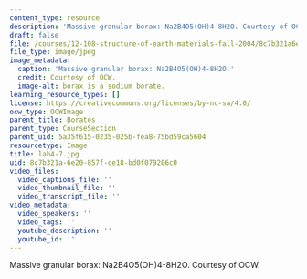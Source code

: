 ```yaml
---
content_type: resource
description: 'Massive granular borax: Na2B4O5(OH)4-8H2O. Courtesy of OCW.'
draft: false
file: /courses/12-108-structure-of-earth-materials-fall-2004/8c7b321a6e20857fce18bd0f079206c0_lab4-7.jpg
file_type: image/jpeg
image_metadata:
  caption: 'Massive granular borax: Na2B4O5(OH)4-8H2O.'
  credit: Courtesy of OCW.
  image-alt: borax is a sodium borate.
learning_resource_types: []
license: https://creativecommons.org/licenses/by-nc-sa/4.0/
ocw_type: OCWImage
parent_title: Borates
parent_type: CourseSection
parent_uid: 5a35f615-0235-025b-fea8-75bd59ca5604
resourcetype: Image
title: lab4-7.jpg
uid: 8c7b321a-6e20-857f-ce18-bd0f079206c0
video_files:
  video_captions_file: ''
  video_thumbnail_file: ''
  video_transcript_file: ''
video_metadata:
  video_speakers: ''
  video_tags: ''
  youtube_description: ''
  youtube_id: ''
---
```

Massive granular borax: Na2B4O5(OH)4-8H2O. Courtesy of OCW.